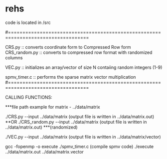 # rehs
code is located in /src

#==================================================================================

CRS.py :: converts coordinate form to Compressed Row form CRS_random.py :: converts to compressed row format with randomized columns

VEC.py :: initializes an array/vector of size N contaiing random integers (1-9)

spmv_timer.c :: performs the sparse matrix vector multiplication #==================================================================================

CALLING FUNCTIONS:

***file path example for matrix - ../data/matrix

./CRS.py --input ../data/matrix (output file is written in ../data/matrix.out) **OR ./CRS_random.py --input ../data/matrix (output file is written in ../data/matrix.out) ***(randomized)

./VEC.py --input ../data/matrix (output file is written in ../data/matrix/vector)

gcc -fopenmp -o execute ./spmv_timer.c (compile spmv code) ./execute ../data/matrix.out ../data/matrix.vector

